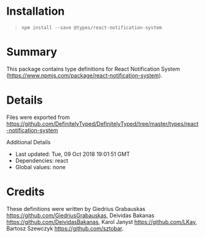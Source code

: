 # Installation
> `npm install --save @types/react-notification-system`

# Summary
This package contains type definitions for React Notification System (https://www.npmjs.com/package/react-notification-system).

# Details
Files were exported from https://github.com/DefinitelyTyped/DefinitelyTyped/tree/master/types/react-notification-system

Additional Details
 * Last updated: Tue, 09 Oct 2018 19:01:51 GMT
 * Dependencies: react
 * Global values: none

# Credits
These definitions were written by Giedrius Grabauskas <https://github.com/GiedriusGrabauskas>, Deividas Bakanas <https://github.com/DeividasBakanas>, Karol Janyst <https://github.com/LKay>, Bartosz Szewczyk <https://github.com/sztobar>.
